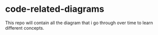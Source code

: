 # code-related-diagrams
This repo will contain all the diagram that i go through over time to learn different concepts.
